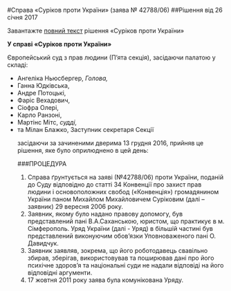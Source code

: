 #Справа «Суріков проти України» (заява № 42788/06)
##Рішення від 26 січня 2017

<div class="eoz-wrap">
	<div class="eoz-text">
		<p style="margin-bottom: 0;">Завантажте <a href="./CASE-OF-SURIKOV-v.-UKRAINE.pdf" target="_blank">повний текст</a> рішення «Суріков проти України»</p>
	</div>
</div>

<p><strong>У справі &laquo;Суріков проти України&raquo;</strong></p>
<p>Європейський суд з прав людини (П&rsquo;ята секція), засідаючи палатою у складі:</p>
<ul>
	<li>Ангеліка Ньюсбергер,<em> Голова,</em></li>
	<li>Ганна Юдківська,</li>
	<li>Андре Потоцькі,</li>
	<li>Фаріс Вехадович,</li>
	<li>Сіофра Олері,</li>
	<li>Карло Ранзоні,</li>
	<li>Мартінс Мітс,<em> судді,</em></li>
	<li>та Мілан Блажко, Заступник секретаря Секції</li>
<p>засідаючи за зачиненими дверима 13 грудня 2016, прийняв це рішення, яке було оприлюднено в цей день:</p>

###ПРОЦЕДУРА
<ol>
<li>Справа ґрунтується на заяві (№42788/06) проти України, поданій до Суду відповідно до статті 34 Конвенції про захист прав людини і основоположних свобод (&laquo;Конвенція&raquo;) громадянином України паном Михайлом Михайловичем Суріковим (далі &ndash; заявник) 29 вересня 2006 року.</li>
<li>Заявник, якому було надано правову допомогу, був представлений пані В.А.Саханською, юристом, що практикує в м. Сімферополь. Уряд України (далі - Уряд) в більшій частині був представлений&nbsp;виконуючим обов&rsquo;язки Уповноваженого пані О. Давидчук.</li>
<li>Заявник заявляв, зокрема, що його роботодавець свавільно збирав, зберігав, використовував та поширював дані про його психічне здоров&rsquo;я та національні суди не надали відповіді на його відповідні аргументи.</li>
<li>17&nbsp;жовтня 2011 року заява була комунікована Уряду.</li>
</ol>